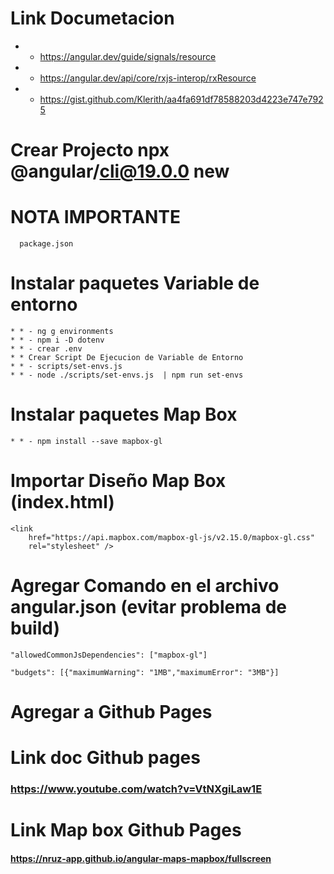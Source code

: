 # Link Documetacion

* - https://angular.dev/guide/signals/resource
* - https://angular.dev/api/core/rxjs-interop/rxResource 
* - https://gist.github.com/Klerith/aa4fa691df78588203d4223e747e7925


# Crear Projecto npx @angular/cli@19.0.0 new <nombre-project> 

# NOTA IMPORTANTE

```Para que funcione daisyui se debe usar la misma version de node de este pojecto
  package.json
```

# Instalar paquetes Variable de entorno
```
* * - ng g environments
* * - npm i -D dotenv
* * - crear .env
* * Crear Script De Ejecucion de Variable de Entorno
* * - scripts/set-envs.js
* * - node ./scripts/set-envs.js  | npm run set-envs
```
# Instalar paquetes Map Box
```
* * - npm install --save mapbox-gl
```

# Importar Diseño Map Box (index.html) 
```
<link 
    href="https://api.mapbox.com/mapbox-gl-js/v2.15.0/mapbox-gl.css" 
    rel="stylesheet" />
```

# Agregar Comando en el archivo angular.json (evitar problema de build)

```
"allowedCommonJsDependencies": ["mapbox-gl"]
```

```
"budgets": [{"maximumWarning": "1MB","maximumError": "3MB"}]
```

# Agregar a Github Pages

# Link doc Github pages  

### https://www.youtube.com/watch?v=VtNXgiLaw1E

# Link Map box Github Pages

#### https://nruz-app.github.io/angular-maps-mapbox/fullscreen
